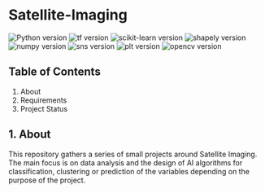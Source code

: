 # Satellite-Imaging

![Python version](https://img.shields.io/badge/python-3.9.5-blue)
![tf version](https://img.shields.io/badge/tensorflow-2.5.0%20-orange)
![scikit-learn version](https://img.shields.io/badge/scikit-learn-1.2.1-yellow)
![shapely version](https://img.shields.io/badge/shapely-2.0.1%20-green)
![numpy version](https://img.shields.io/badge/numpy-1.22.4%20-blue)
![sns version](https://img.shields.io/badge/seaborn-0.12.2%20-blueviolet)
![plt version](https://img.shields.io/badge/matplotlib-3.6.2%20-informational)
![opencv version](https://img.shields.io/badge/opencv-4.8.0-red)


## Table of Contents
1. About
2. Requirements
3. Project Status

## 1. About
This repository gathers a series of small projects around Satellite Imaging. The main focus is on data analysis and the design of AI algorithms for classification, clustering or prediction of the variables depending on the purpose of the project. 
